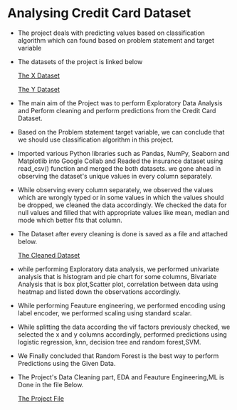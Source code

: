 # Analysing Credit Card Dataset

- The project deals with predicting values based on classification algorithm which can found based on problem statement and target variable

- The datasets of the project is linked below

  [The X Dataset](https://github.com/ukishore33/Analysing-Credit-Card-Dataset/blob/main/Credit_card.csv)

  [The Y Dataset](https://github.com/ukishore33/Analysing-Credit-Card-Dataset/blob/main/Credit_card_label.csv)

- The main aim of the Project was to perform Exploratory Data Analysis and Perform cleaning and perform predictions from the Credit Card Dataset.

- Based on the Problem statement target variable, we can conclude that we should use classification algorithm in this project.

- Imported various Python libraries such as Pandas, NumPy, Seaborn and Matplotlib into Google Collab and Readed the insurance dataset using read_csv() function and merged the both datasets. we gone ahead in observing the dataset's unique values in every column separately.

- While observing every column separately, we observed the values which are wrongly typed or in some values in which the values should be dropped, we cleaned the data accordingly. We checked the data for null values and filled that with appropriate values like mean, median and mode which better fits that column.

- The Dataset after every cleaning is done is saved as a file and attached below.

  [The Cleaned Dataset](https://github.com/ukishore33/Analysing-Credit-Card-Dataset/blob/main/Cleaned_dataset%20(1))

- while performing Exploratory data analysis, we performed univariate analysis that is histogram and pie chart for some columns, Bivariate Analysis that is box plot,Scatter plot, correlation between data using heatmap and listed down the observations accordingly.

- While performing Feauture engineering, we performed encoding using label encoder, we performed scaling using standard scalar.

- While splitting the data according the vif factors previously checked, we selected the x and y columns accordingly, performed predictions using logistic regression, knn, decision tree and random forest,SVM. 

- We Finally concluded that Random Forest is the best way to perform Predictions using the Given Data.

- The Project's Data Cleaning part, EDA and Feauture Engineering,ML is Done in the file Below.

  [The Project File ](https://github.com/ukishore33/Analysing-Credit-Card-Dataset/blob/main/Credit_Card_ML.ipynb)
